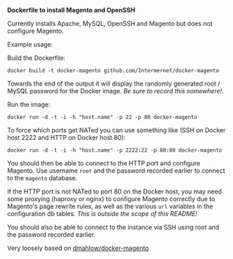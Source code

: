 __Dockerfile to install Magento and OpenSSH__

Currently installs Apache, MySQL, OpenSSH and Magento but does not configure Magento.

Example usage:

Build the Dockerfile:

    docker build -t docker-magento github.com/Intermernet/docker-magento

Towards the end of the output it will display the randomly generated root / MySQL password for the Docker image. _*Be sure to record this somewhere!*_.

Run the image:

    docker run -d -t -i -h "host.name" -p 22 -p 80 docker-magento

To force which ports get NATed you can use something like (SSH on Docker host 2222 and HTTP on Docker host 80):

    docker run -d -t -i -h "host.name" -p 2222:22 -p 80:80 docker-magento

You should then be able to connect to the HTTP port and configure Magento. Use username `root` and the password recorded earlier to connect to the `magento` database.

If the HTTP port is not NATed to port 80 on the Docker host, you may need some proxying (haproxy or nginx) to configure Magento correctly due to Magento's page rewrite rules, as well as the various `url` variables in the configuration db tables. *This is outside the scope of this README!*

You should also be able to connect to the instance via SSH using root and the password recorded earlier.

Very loosely based on [dmahlow/docker-magento](https://github.com/dmahlow/docker-magento)

